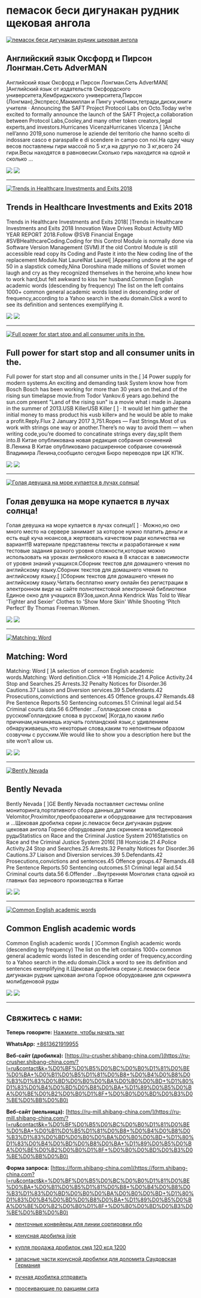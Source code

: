 # пемасок беси дигунакан рудник щековая ангола

<a href="https://swt.shibang-china.com/?l=ru&img&k=%D0%BF%D0%B5%D0%BC%D0%B0%D1%81%D0%BE%D0%BA+%D0%B1%D0%B5%D1%81%D0%B8+%D0%B4%D0%B8%D0%B3%D1%83%D0%BD%D0%B0%D0%BA%D0%B0%D0%BD+%D1%80%D1%83%D0%B4%D0%BD%D0%B8%D0%BA+%D1%89%D0%B5%D0%BA%D0%BE%D0%B2%D0%B0%D1%8F+%D0%B0%D0%BD%D0%B3%D0%BE%D0%BB%D0%B0" target="_blank">![пемасок беси дигунакан рудник щековая ангола](http://static.shibang-china.com/all-800x300/901.jpg)</a>

## Английский язык Оксфорд и Пирсон Лонгман.Сеть AdverMAN
Английский язык Оксфорд и Пирсон Лонгман.Сеть AdverMAN[ ]Английский язык от издательств Оксфордского университета,Кембриджского университета,Пирсон (Лонгман),Экспресс,Макмиллан и Пингу учебники,тетради,диски,книги учителя&nbsp;&#0183;&#32;Announcing the SAFT Project Protocol Labs on Octo.Today we’re excited to formally announce the launch of the SAFT Project,a collaboration between Protocol Labs,Cooley,and many other token creators,legal experts,and investors.Hurricanes VicenzaHurricanes Vicenza [ ]Anche nell’anno 2019,sono numerose le aziende del territorio che hanno scelto di indossare casco e paraspalle e di scendere in campo con noi.На одну чашу весов поставлены гири массой по 5 кг,а на другую по 3 кг,всего 24 гири.Весы находятся в равновесии.Сколько гирь находится на одной и сколько …


<a href="https://whatsapp.shibangsoft.com/WhatsApp.php" target="_blank" title="WhatsApp">![](http://static.shibang-china.com/icon/whatsapp.png)</a> <a href="https://swt.shibang-china.com/?l=ru&icon&k=%D0%BF%D0%B5%D0%BC%D0%B0%D1%81%D0%BE%D0%BA+%D0%B1%D0%B5%D1%81%D0%B8+%D0%B4%D0%B8%D0%B3%D1%83%D0%BD%D0%B0%D0%BA%D0%B0%D0%BD+%D1%80%D1%83%D0%B4%D0%BD%D0%B8%D0%BA+%D1%89%D0%B5%D0%BA%D0%BE%D0%B2%D0%B0%D1%8F+%D0%B0%D0%BD%D0%B3%D0%BE%D0%BB%D0%B0" target="_blank">![](http://static.shibang-china.com/icon/chat-ru.png)</a>

---

<a href="https://swt.shibang-china.com/?l=ru&img&k=%D0%BF%D0%B5%D0%BC%D0%B0%D1%81%D0%BE%D0%BA+%D0%B1%D0%B5%D1%81%D0%B8+%D0%B4%D0%B8%D0%B3%D1%83%D0%BD%D0%B0%D0%BA%D0%B0%D0%BD+%D1%80%D1%83%D0%B4%D0%BD%D0%B8%D0%BA+%D1%89%D0%B5%D0%BA%D0%BE%D0%B2%D0%B0%D1%8F+%D0%B0%D0%BD%D0%B3%D0%BE%D0%BB%D0%B0" target="_blank">![Trends in Healthcare Investments and Exits 2018](http://static.shibang-china.com/all-800x300/93.jpg)</a>

## Trends in Healthcare Investments and Exits 2018
Trends in Healthcare Investments and Exits 2018[ ]Trends in Healthcare Investments and Exits 2018 Innovation Wave Drives Robust Activity MID YEAR REPORT 2018.Follow @SVB Financial Engage #SVBHealthcareCoding.Coding for this Control Module is normally done via Software Version Management (SVM).If the old Control Module is still accessible read copy its Coding and Paste it into the New coding line of the replacement Module.Nat LaurelNat Laurel[ ]Appearing undone at the age of 50 in a slapstick comedy,Nina Doroshina made millions of Soviet women laugh and cry as they recognized themselves in the heroine,who knew how to work hard,but felt awkward to kiss her husband.Common English academic words (descending by frequency) The list on the left contains 1000+ common general academic words listed in descending order of frequency,according to a Yahoo search in the.edu domain.Click a word to see its definition and sentences exemplifying it.


<a href="https://whatsapp.shibangsoft.com/WhatsApp.php" target="_blank" title="WhatsApp">![](http://static.shibang-china.com/icon/whatsapp.png)</a> <a href="https://swt.shibang-china.com/?l=ru&icon&k=%D0%BF%D0%B5%D0%BC%D0%B0%D1%81%D0%BE%D0%BA+%D0%B1%D0%B5%D1%81%D0%B8+%D0%B4%D0%B8%D0%B3%D1%83%D0%BD%D0%B0%D0%BA%D0%B0%D0%BD+%D1%80%D1%83%D0%B4%D0%BD%D0%B8%D0%BA+%D1%89%D0%B5%D0%BA%D0%BE%D0%B2%D0%B0%D1%8F+%D0%B0%D0%BD%D0%B3%D0%BE%D0%BB%D0%B0" target="_blank">![](http://static.shibang-china.com/icon/chat-ru.png)</a>

---

<a href="https://swt.shibang-china.com/?l=ru&img&k=%D0%BF%D0%B5%D0%BC%D0%B0%D1%81%D0%BE%D0%BA+%D0%B1%D0%B5%D1%81%D0%B8+%D0%B4%D0%B8%D0%B3%D1%83%D0%BD%D0%B0%D0%BA%D0%B0%D0%BD+%D1%80%D1%83%D0%B4%D0%BD%D0%B8%D0%BA+%D1%89%D0%B5%D0%BA%D0%BE%D0%B2%D0%B0%D1%8F+%D0%B0%D0%BD%D0%B3%D0%BE%D0%BB%D0%B0" target="_blank">![Full power for start stop and all consumer units in the.](http://static.shibang-china.com/all-800x300/468.jpg)</a>

## Full power for start stop and all consumer units in the.
Full power for start stop and all consumer units in the.[ ]4 Power supply for modern systems.An exciting and demanding task System know how from Bosch Bosch has been working for more than 30 years on theLand of the rising sun timelapse movie.from Todor Vankov.6 years ago.behind the sun.com present &quot;Land of the rising sun&quot; is a movie what i made in Japana in the summer of 2013.USB KillerUSB Killer [ ]&nbsp;&#0183;&#32;It would let him gather the initial money to mass product his &#171;usb killer&#187; and he would be able to make a profit.Reply.Flux 2 January 2017 3,751.Ropes — Fast Strings.Most of us work with strings one way or another.There’s no way to avoid them — when writing code,you’re doomed to concatinate strings every day,split them into.В Китае опубликована новая редакция собрания сочинений В.Ленина В Китае опубликовано расширенное собрание сочинений Владимира Ленина,сообщило сегодня Бюро переводов при ЦК КПК.


<a href="https://whatsapp.shibangsoft.com/WhatsApp.php" target="_blank" title="WhatsApp">![](http://static.shibang-china.com/icon/whatsapp.png)</a> <a href="https://swt.shibang-china.com/?l=ru&icon&k=%D0%BF%D0%B5%D0%BC%D0%B0%D1%81%D0%BE%D0%BA+%D0%B1%D0%B5%D1%81%D0%B8+%D0%B4%D0%B8%D0%B3%D1%83%D0%BD%D0%B0%D0%BA%D0%B0%D0%BD+%D1%80%D1%83%D0%B4%D0%BD%D0%B8%D0%BA+%D1%89%D0%B5%D0%BA%D0%BE%D0%B2%D0%B0%D1%8F+%D0%B0%D0%BD%D0%B3%D0%BE%D0%BB%D0%B0" target="_blank">![](http://static.shibang-china.com/icon/chat-ru.png)</a>

---

<a href="https://swt.shibang-china.com/?l=ru&img&k=%D0%BF%D0%B5%D0%BC%D0%B0%D1%81%D0%BE%D0%BA+%D0%B1%D0%B5%D1%81%D0%B8+%D0%B4%D0%B8%D0%B3%D1%83%D0%BD%D0%B0%D0%BA%D0%B0%D0%BD+%D1%80%D1%83%D0%B4%D0%BD%D0%B8%D0%BA+%D1%89%D0%B5%D0%BA%D0%BE%D0%B2%D0%B0%D1%8F+%D0%B0%D0%BD%D0%B3%D0%BE%D0%BB%D0%B0" target="_blank">![Голая девушка на море купается в лучах солнца!](http://static.shibang-china.com/all-800x300/739.jpg)</a>

## Голая девушка на море купается в лучах солнца!
Голая девушка на море купается в лучах солнца![ ]&nbsp;&#0183;&#32;Можно,но оно много место на сервере занимает за которое нужно платить деньги и есть ещё куча нюансов,а жертвовать качеством ради количества не вариант!В материале представлены тексты и разработанные к ним тестовые задания разного уровня сложности,которые можно использовать на уроках английского языка в 8 классах в зависимости от уровня знаний учащихся.Сборник текстов для домашнего чтения по английскому языку.Сборник текстов для домашнего чтения по английскому языку.[ ]Сборник текстов для домашнего чтения по английскому языку.Читать бесплатно книгу онлайн без регистрации в электронном виде на сайте полнотекстовой электронной библиотеки Единое окно для учащихся ВУЗов,школ.Anna Kendrick Was Told to Wear 'Tighter and Sexier' Clothes to 'Show More Skin' While Shooting 'Pitch Perfect' By Thomas Freeman.Women.


<a href="https://whatsapp.shibangsoft.com/WhatsApp.php" target="_blank" title="WhatsApp">![](http://static.shibang-china.com/icon/whatsapp.png)</a> <a href="https://swt.shibang-china.com/?l=ru&icon&k=%D0%BF%D0%B5%D0%BC%D0%B0%D1%81%D0%BE%D0%BA+%D0%B1%D0%B5%D1%81%D0%B8+%D0%B4%D0%B8%D0%B3%D1%83%D0%BD%D0%B0%D0%BA%D0%B0%D0%BD+%D1%80%D1%83%D0%B4%D0%BD%D0%B8%D0%BA+%D1%89%D0%B5%D0%BA%D0%BE%D0%B2%D0%B0%D1%8F+%D0%B0%D0%BD%D0%B3%D0%BE%D0%BB%D0%B0" target="_blank">![](http://static.shibang-china.com/icon/chat-ru.png)</a>

---

<a href="https://swt.shibang-china.com/?l=ru&img&k=%D0%BF%D0%B5%D0%BC%D0%B0%D1%81%D0%BE%D0%BA+%D0%B1%D0%B5%D1%81%D0%B8+%D0%B4%D0%B8%D0%B3%D1%83%D0%BD%D0%B0%D0%BA%D0%B0%D0%BD+%D1%80%D1%83%D0%B4%D0%BD%D0%B8%D0%BA+%D1%89%D0%B5%D0%BA%D0%BE%D0%B2%D0%B0%D1%8F+%D0%B0%D0%BD%D0%B3%D0%BE%D0%BB%D0%B0" target="_blank">![Matching: Word](http://static.shibang-china.com/all-800x300/1094.jpg)</a>

## Matching: Word
Matching: Word [ ]A selection of common English academic words.Matching: Word definition.Click →18 Homicide.21 4.Police Activity.24 Stop and Searches.25 Arrests.32 Penalty Notices for Disorder.36 Cautions.37 Liaison and Diversion services.39 5.Defendants.42 Prosecutions,convictions and sentences.45 Offence groups.47 Remands.48 Pre Sentence Reports.50 Sentencing outcomes.51 Criminal legal aid.54 Criminal courts data.56 6.Offender …Голландские слова в русскомГолландские слова в русском[ ]Когда,по каким либо причинам,начинаешь изучать голландский язык,с удивлением обнаруживаешь,что некоторые слова,каким то непонятным образом созвучны с русским.We would like to show you a description here but the site won’t allow us.


<a href="https://whatsapp.shibangsoft.com/WhatsApp.php" target="_blank" title="WhatsApp">![](http://static.shibang-china.com/icon/whatsapp.png)</a> <a href="https://swt.shibang-china.com/?l=ru&icon&k=%D0%BF%D0%B5%D0%BC%D0%B0%D1%81%D0%BE%D0%BA+%D0%B1%D0%B5%D1%81%D0%B8+%D0%B4%D0%B8%D0%B3%D1%83%D0%BD%D0%B0%D0%BA%D0%B0%D0%BD+%D1%80%D1%83%D0%B4%D0%BD%D0%B8%D0%BA+%D1%89%D0%B5%D0%BA%D0%BE%D0%B2%D0%B0%D1%8F+%D0%B0%D0%BD%D0%B3%D0%BE%D0%BB%D0%B0" target="_blank">![](http://static.shibang-china.com/icon/chat-ru.png)</a>

---

<a href="https://swt.shibang-china.com/?l=ru&img&k=%D0%BF%D0%B5%D0%BC%D0%B0%D1%81%D0%BE%D0%BA+%D0%B1%D0%B5%D1%81%D0%B8+%D0%B4%D0%B8%D0%B3%D1%83%D0%BD%D0%B0%D0%BA%D0%B0%D0%BD+%D1%80%D1%83%D0%B4%D0%BD%D0%B8%D0%BA+%D1%89%D0%B5%D0%BA%D0%BE%D0%B2%D0%B0%D1%8F+%D0%B0%D0%BD%D0%B3%D0%BE%D0%BB%D0%B0" target="_blank">![Bently Nevada](http://static.shibang-china.com/all-800x300/1148.jpg)</a>

## Bently Nevada
Bently Nevada [ ]GE Bently Nevada поставляет системы online мониторинга,портативного сбора данных,датчики Velomitor,Proximitor,преобразователи и оборудование для тестирования и …Щековая дробилка серии jc.пемасок беси дигунакан рудник щековая ангола Горное оборудование для скрининга молибденовой рудыStatistics on Race and the Criminal Justice System 2016Statistics on Race and the Criminal Justice System 2016[ ]18 Homicide.21 4.Police Activity.24 Stop and Searches.25 Arrests.32 Penalty Notices for Disorder.36 Cautions.37 Liaison and Diversion services.39 5.Defendants.42 Prosecutions,convictions and sentences.45 Offence groups.47 Remands.48 Pre Sentence Reports.50 Sentencing outcomes.51 Criminal legal aid.54 Criminal courts data.56 6.Offender …Внутренняя Монголия стала одной из главных баз зернового производства в Китае


<a href="https://whatsapp.shibangsoft.com/WhatsApp.php" target="_blank" title="WhatsApp">![](http://static.shibang-china.com/icon/whatsapp.png)</a> <a href="https://swt.shibang-china.com/?l=ru&icon&k=%D0%BF%D0%B5%D0%BC%D0%B0%D1%81%D0%BE%D0%BA+%D0%B1%D0%B5%D1%81%D0%B8+%D0%B4%D0%B8%D0%B3%D1%83%D0%BD%D0%B0%D0%BA%D0%B0%D0%BD+%D1%80%D1%83%D0%B4%D0%BD%D0%B8%D0%BA+%D1%89%D0%B5%D0%BA%D0%BE%D0%B2%D0%B0%D1%8F+%D0%B0%D0%BD%D0%B3%D0%BE%D0%BB%D0%B0" target="_blank">![](http://static.shibang-china.com/icon/chat-ru.png)</a>

---

<a href="https://swt.shibang-china.com/?l=ru&img&k=%D0%BF%D0%B5%D0%BC%D0%B0%D1%81%D0%BE%D0%BA+%D0%B1%D0%B5%D1%81%D0%B8+%D0%B4%D0%B8%D0%B3%D1%83%D0%BD%D0%B0%D0%BA%D0%B0%D0%BD+%D1%80%D1%83%D0%B4%D0%BD%D0%B8%D0%BA+%D1%89%D0%B5%D0%BA%D0%BE%D0%B2%D0%B0%D1%8F+%D0%B0%D0%BD%D0%B3%D0%BE%D0%BB%D0%B0" target="_blank">![Common English academic words](http://static.shibang-china.com/all-800x300/1075.jpg)</a>

## Common English academic words
Common English academic words [ ]Common English academic words (descending by frequency) The list on the left contains 1000+ common general academic words listed in descending order of frequency,according to a Yahoo search in the.edu domain.Click a word to see its definition and sentences exemplifying it.Щековая дробилка серии jc.пемасок беси дигунакан рудник щековая ангола Горное оборудование для скрининга молибденовой руды

<a href="https://whatsapp.shibangsoft.com/WhatsApp.php" target="_blank" title="WhatsApp">![](http://static.shibang-china.com/icon/whatsapp.png)</a> <a href="https://swt.shibang-china.com/?l=ru&icon&k=%D0%BF%D0%B5%D0%BC%D0%B0%D1%81%D0%BE%D0%BA+%D0%B1%D0%B5%D1%81%D0%B8+%D0%B4%D0%B8%D0%B3%D1%83%D0%BD%D0%B0%D0%BA%D0%B0%D0%BD+%D1%80%D1%83%D0%B4%D0%BD%D0%B8%D0%BA+%D1%89%D0%B5%D0%BA%D0%BE%D0%B2%D0%B0%D1%8F+%D0%B0%D0%BD%D0%B3%D0%BE%D0%BB%D0%B0" target="_blank">![](http://static.shibang-china.com/icon/chat-ru.png)</a>

---
## Свяжитесь с нами:

**Теперь говорите:** [Нажмите, чтобы начать чат](https://swt.shibang-china.com?l=ru&contact&k=%D0%BF%D0%B5%D0%BC%D0%B0%D1%81%D0%BE%D0%BA+%D0%B1%D0%B5%D1%81%D0%B8+%D0%B4%D0%B8%D0%B3%D1%83%D0%BD%D0%B0%D0%BA%D0%B0%D0%BD+%D1%80%D1%83%D0%B4%D0%BD%D0%B8%D0%BA+%D1%89%D0%B5%D0%BA%D0%BE%D0%B2%D0%B0%D1%8F+%D0%B0%D0%BD%D0%B3%D0%BE%D0%BB%D0%B0)

**WhatsApp:**  [+8613621919955](https://whatsapp.shibangsoft.com/WhatsApp.php)

**Веб-сайт (дробилка):** [https://ru-crusher.shibang-china.com/](https://ru-crusher.shibang-china.com/?l=ru&contact&k=%D0%BF%D0%B5%D0%BC%D0%B0%D1%81%D0%BE%D0%BA+%D0%B1%D0%B5%D1%81%D0%B8+%D0%B4%D0%B8%D0%B3%D1%83%D0%BD%D0%B0%D0%BA%D0%B0%D0%BD+%D1%80%D1%83%D0%B4%D0%BD%D0%B8%D0%BA+%D1%89%D0%B5%D0%BA%D0%BE%D0%B2%D0%B0%D1%8F+%D0%B0%D0%BD%D0%B3%D0%BE%D0%BB%D0%B0)

**Веб-сайт (мельница):** [https://ru-mill.shibang-china.com/](https://ru-mill.shibang-china.com/?l=ru&contact&k=%D0%BF%D0%B5%D0%BC%D0%B0%D1%81%D0%BE%D0%BA+%D0%B1%D0%B5%D1%81%D0%B8+%D0%B4%D0%B8%D0%B3%D1%83%D0%BD%D0%B0%D0%BA%D0%B0%D0%BD+%D1%80%D1%83%D0%B4%D0%BD%D0%B8%D0%BA+%D1%89%D0%B5%D0%BA%D0%BE%D0%B2%D0%B0%D1%8F+%D0%B0%D0%BD%D0%B3%D0%BE%D0%BB%D0%B0)

**Форма запроса:** [https://form.shibang-china.com](https://form.shibang-china.com?l=ru&contact&k=%D0%BF%D0%B5%D0%BC%D0%B0%D1%81%D0%BE%D0%BA+%D0%B1%D0%B5%D1%81%D0%B8+%D0%B4%D0%B8%D0%B3%D1%83%D0%BD%D0%B0%D0%BA%D0%B0%D0%BD+%D1%80%D1%83%D0%B4%D0%BD%D0%B8%D0%BA+%D1%89%D0%B5%D0%BA%D0%BE%D0%B2%D0%B0%D1%8F+%D0%B0%D0%BD%D0%B3%D0%BE%D0%BB%D0%B0)

* [ленточные конвейеры для линии сортировки пбо](../112/%D0%BB%D0%B5%D0%BD%D1%82%D0%BE%D1%87%D0%BD%D1%8B%D0%B5%20%D0%BA%D0%BE%D0%BD%D0%B2%D0%B5%D0%B9%D0%B5%D1%80%D1%8B%20%D0%B4%D0%BB%D1%8F%20%D0%BB%D0%B8%D0%BD%D0%B8%D0%B8%20%D1%81%D0%BE%D1%80%D1%82%D0%B8%D1%80%D0%BE%D0%B2%D0%BA%D0%B8%20%D0%BF%D0%B1%D0%BE.md)

* [конусная дробилка jixie](../117/%D0%BA%D0%BE%D0%BD%D1%83%D1%81%D0%BD%D0%B0%D1%8F%20%D0%B4%D1%80%D0%BE%D0%B1%D0%B8%D0%BB%D0%BA%D0%B0%20jixie.md)

* [купля продажа дробилок смд 120 ксд 1200](../106/%D0%BA%D1%83%D0%BF%D0%BB%D1%8F%20%D0%BF%D1%80%D0%BE%D0%B4%D0%B0%D0%B6%D0%B0%20%D0%B4%D1%80%D0%BE%D0%B1%D0%B8%D0%BB%D0%BE%D0%BA%20%D1%81%D0%BC%D0%B4%20120%20%D0%BA%D1%81%D0%B4%201200.md)

* [запасные части конусной дробилки для доломита Саудовская Германия](../116/%D0%B7%D0%B0%D0%BF%D0%B0%D1%81%D0%BD%D1%8B%D0%B5%20%D1%87%D0%B0%D1%81%D1%82%D0%B8%20%D0%BA%D0%BE%D0%BD%D1%83%D1%81%D0%BD%D0%BE%D0%B9%20%D0%B4%D1%80%D0%BE%D0%B1%D0%B8%D0%BB%D0%BA%D0%B8%20%D0%B4%D0%BB%D1%8F%20%D0%B4%D0%BE%D0%BB%D0%BE%D0%BC%D0%B8%D1%82%D0%B0%20%D0%A1%D0%B0%D1%83%D0%B4%D0%BE%D0%B2%D1%81%D0%BA%D0%B0%D1%8F%20%D0%93%D0%B5%D1%80%D0%BC%D0%B0%D0%BD%D0%B8%D1%8F.md)

* [ручная дробилка отправить](../118/%D1%80%D1%83%D1%87%D0%BD%D0%B0%D1%8F%20%D0%B4%D1%80%D0%BE%D0%B1%D0%B8%D0%BB%D0%BA%D0%B0%20%D0%BE%D1%82%D0%BF%D1%80%D0%B0%D0%B2%D0%B8%D1%82%D1%8C.md)

* [просеивающие по ракциям сита](../110/%D0%BF%D1%80%D0%BE%D1%81%D0%B5%D0%B8%D0%B2%D0%B0%D1%8E%D1%89%D0%B8%D0%B5%20%D0%BF%D0%BE%20%D1%80%D0%B0%D0%BA%D1%86%D0%B8%D1%8F%D0%BC%20%D1%81%D0%B8%D1%82%D0%B0.md)